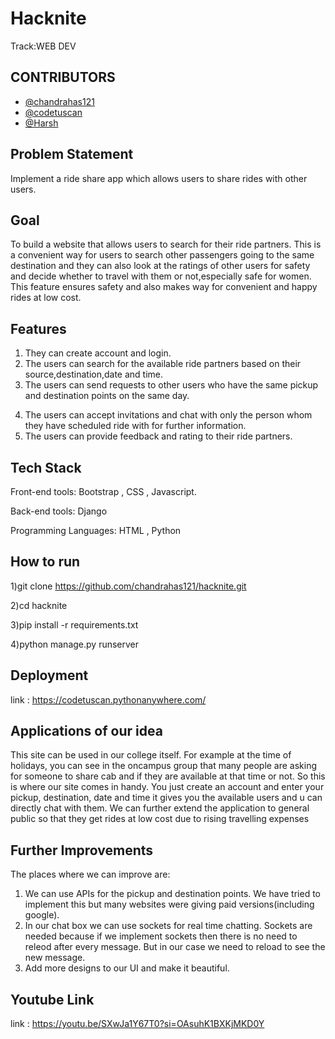 
# Hacknite

Track:WEB DEV


## CONTRIBUTORS

- [@chandrahas121](https://github.com/chandrahas121/hacknite.git)
- [@codetuscan](https://github.com/codetuscan)
- [@Harsh](https://github.com/Harsh-Mohta9163)



## Problem Statement
Implement a ride share app which allows users to share rides with other users.
## Goal
To build a website that allows users to search for their ride partners. This is a convenient way for users to search other passengers going to the same destination and they can also look at the ratings of other users for safety and decide whether to travel with them or not,especially safe for women. This feature ensures safety and also makes way for convenient and happy rides at low cost.
## Features
1. They can create account and login.
2. The users can search for the available ride partners based on their source,destination,date and time.  
3. The users can send requests to other users who have the same pickup and destination points on the same day.
4) The users can accept invitations and chat with only the person whom they have scheduled ride with for further information.
5) The users can provide feedback and rating to their ride partners.
## Tech Stack
Front-end tools: Bootstrap ,  CSS ,  Javascript.

Back-end tools: Django

Programming Languages: HTML , Python 

## How to run
1)git clone https://github.com/chandrahas121/hacknite.git

2)cd hacknite

3)pip install -r requirements.txt

4)python manage.py runserver

## Deployment
link : https://codetuscan.pythonanywhere.com/

## Applications of our idea
This site can be used in our college itself. For example at the time of holidays, you can see in the oncampus group that many people are asking for someone to share cab and if they are available at that time or not. So this is where our site comes in handy. You just create an account and enter your pickup, destination, date and time it gives you the available users and u can directly chat with them. 
We can further extend the application to general public so that they get rides at low cost due to rising travelling expenses
## Further Improvements
The places where we can improve are:

1. We can use APIs for the pickup and destination points. We have tried to implement this but many websites were giving paid versions(including google).
2. In our chat box we can use sockets for real time chatting. Sockets are needed because if we implement sockets then there is no need to releod after every message. But in our case we need to reload to see the new message.
3. Add more designs to our UI and make it beautiful.
## Youtube Link
link : https://youtu.be/SXwJa1Y67T0?si=OAsuhK1BXKjMKD0Y
